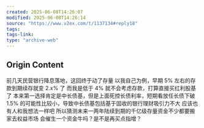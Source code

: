 ```yaml
---
created: 2025-06-08T14:26:07
modified: 2025-06-08T14:26:14
source: "https://www.v2ex.com/t/1137134#reply18"
tags:
tags-link:
type: "archive-web"
---
```


## Origin Content

前几天民营银行降息落地，这回终于动了存量 以我自己为例，早期 5% 左右的存款到期续存就变 2.x% 了 而我是低于 4% 就不会考虑存款，打算直接买红利股基了 本来第一选择肯定是中长债基，但是上面死控长债利率，短期看放任长债下破 1.5% 的可能性比较小，导致中长债基包括基于固收的银行理财吸引力不大 应该也有人和我想法一样吧 所以猜测未来一两年陆续到期的千亿级存量资金不少都要搬家去权益市场 会催生一个资金牛吗？是不是再买点指增？
